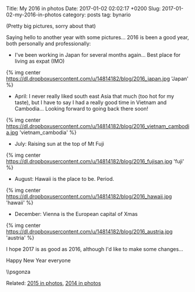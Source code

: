 Title: My 2016 in photos
Date: 2017-01-02 02:02:17 +0200
Slug: 2017-01-02-my-2016-in-photos
category: posts
tag: bynario

(Pretty big pictures, sorry about that)

Saying hello to another year with some pictures... 2016 is been a good year, both personally and professionally:

- I've been working in Japan for several months again... Best place for living as expat (IMO)

{% img center https://dl.dropboxusercontent.com/u/14814182/blog/2016_japan.jpg  'Japan' %}

- April: I never really liked south east Asia that much (too hot for my taste), but I have to say I had a really good time in Vietnam and Cambodia... Looking forward to going back there soon!

{% img center https://dl.dropboxusercontent.com/u/14814182/blog/2016_vietnam_cambodia.jpg  'vietnam_cambodia' %}

- July: Raising sun at the top of Mt Fuji

{% img center https://dl.dropboxusercontent.com/u/14814182/blog/2016_fujisan.jpg  'fuji' %}

- August: Hawaii is the place to be. Period. 

{% img center https://dl.dropboxusercontent.com/u/14814182/blog/2016_hawaii.jpg  'hawaii' %}

- December: Vienna is the European capital of Xmas

{% img center https://dl.dropboxusercontent.com/u/14814182/blog/2016_austria.jpg  'austria' %}

I hope 2017 is as good as 2016, although I'd like to make some changes... 

Happy New Year everyone

\\\psgonza

Related: [2015 in photos](https://bynario.com/2015-12-31-bye-2016-hello-2016.html), [2014 in photos](https://bynario.com/2015-01-10-bye-2024-hello-2015.html)
